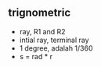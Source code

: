 ## trignometric
- ray, R1 and R2
- intial ray, terminal ray
- 1 degree, adalah 1/360
- s = rad * r

